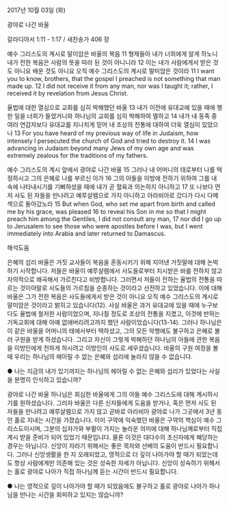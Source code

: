 2017년 10월 03일 (화)

광야로 나간 바울



갈라디아서 1:11 - 1:17 / 새찬송가 406 장


예수 그리스도의 계시로 말미암은 바울의 복음
11 형제들아 내가 너희에게 알게 하노니 내가 전한 복음은 사람의 뜻을 따라 된 것이 아니니라 12 이는 내가 사람에게서 받은 것도 아니요 배운 것도 아니요 오직 예수 그리스도의 계시로 말미암은 것이라
11 I want you to know, brothers, that the gospel I preached is not something that man made up. 12 I did not receive it from any man, nor was I taught it; rather, I received it by revelation from Jesus Christ.

율법에 대한 열심으로 교회를 심히 박해했던 바울
13 내가 이전에 유대교에 있을 때에 행한 일을 너희가 들었거니와 하나님의 교회를 심히 박해하여 멸하고 14 내가 내 동족 중 여러 연갑자보다 유대교를 지나치게 믿어 내 조상의 전통에 대하여 더욱 열심이 있었으나
13 For you have heard of my previous way of life in Judaism, how intensely I persecuted the church of God and tried to destroy it. 14 I was advancing in Judaism beyond many Jews of my own age and was extremely zealous for the traditions of my fathers.

예수 그리스도의 계시 앞에서 광야로 나간 바울
15 그러나 내 어머니의 태로부터 나를 택정하시고 그의 은혜로 나를 부르신 이가 16 그의 아들을 이방에 전하기 위하여 그를 내 속에 나타내시기를 기뻐하셨을 때에 내가 곧 혈육과 의논하지 아니하고 17 또 나보다 먼저 사도 된 자들을 만나려고 예루살렘으로 가지 아니하고 아라비아로 갔다가 다시 다메섹으로 돌아갔노라
15 But when God, who set me apart from birth and called me by his grace, was pleased 16 to reveal his Son in me so that I might preach him among the Gentiles, I did not consult any man, 17 nor did I go up to Jerusalem to see those who were apostles before I was, but I went immediately into Arabia and later returned to Damascus.

해석도움





은혜의 섭리
바울은 거짓 교사들이 복음을 혼동시키기 위해 지어낸 거짓말에 대해 논박하기 시작합니다. 저들은 바울이 예루살렘에서 사도들로부터 지시받은 바를 전하지 않고 자의적으로 왜곡해서 가르친다고 비방합니다. 그러면서 저들이 전하는 율법의 전통을 따르는 것이야말로 사도들의 가르침을 순종하는 것이라고 선전하고 있었습니다. 이에 대해 바울은 그가 전한 복음은 사도들에게서 받은 것이 아니요 오직 예수 그리스도의 계시로 말미암은 것이라고 밝히고 있습니다(12). 사실 바울은 과거 유대교에 있을 때에 누구보다도 율법에 철저한 사람이었으며, 지나칠 정도로 조상의 전통을 지켰고, 이것에 반하는 기독교회에 대해 아예 없애버리려고까지 했던 사람이었습니다(13-14). 그러나 하나님은 이 같은 바울을 어머니의 태에서부터 택하셨고, 그의 모든 악행에도 불구하고 은혜로 불러 구원을 받게 하셨습니다. 그리고 자신이 그렇게 박해하던 하나님의 아들에 관한 복음을 이방인에게 전하게 하시려고 이방인의 사도로 세우셨습니다. 바울의 구원 여정을 볼 때 우리는 하나님의 헤아릴 수 없는 은혜와 섭리에 놀라지 않을 수 없습니다.

● 나는 지금의 내가 있기까지는 하나님의 헤아릴 수 없는 은혜와 섭리가 있었다는 사실을 분명히 인식하고 있습니까?

광야로 나간 바울
하나님은 회심한 바울에게 그의 아들 예수 그리스도에 대해 계시하시기를 원하셨습니다. 그러자 바울은 다른 신자들에게 도움을 받거나, 혹은 먼저 사도 된 자들을 만나려고 예루살렘으로 가지 않고 곧바로 아라비아 광야로 나가 그곳에서 3년 동안 홀로 지내는 시간을 가졌습니다. 이미 구약에 익숙했던 바울은 구약의 핵심이 예수 그리스도이시며, 그분의 십자가와 부활이 가지는 놀라운 의미에 대해 하나님께로부터 직접 계시 받을 준비가 되어 있었기 때문입니다. 물론 이것은 대다수의 초신자에게 해당하는 경우는 아닙니다. 신앙이 자라기 위해서는 좋은 목자와 선배의 도움이 반드시 필요합니다. 그러나 신앙생활을 한 지 오래되었고, 영적으로 더 깊이 나아가야 할 때가 되었는데도 항상 사람에게만 의존해 있는 것은 성숙한 자세가 아닙니다. 신앙이 성숙하기 위해서는 홀로 광야로 나아가 직접 하나님께 듣는 시간이 반드시 필요합니다.

● 나는 영적으로 깊이 나아가야 할 때가 되었음에도 불구하고 홀로 광야로 나아가 하나님을 만나는 시간을 회피하고 있지는 않습니까?
